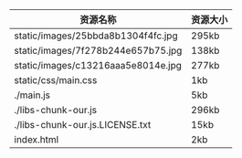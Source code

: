 |资源名称|资源大小|
|----|----|
|static/images/25bbda8b1304f4fc.jpg|295kb|
|static/images/7f278b244e657b75.jpg|138kb|
|static/images/c13216aaa5e8014e.jpg|277kb|
|static/css/main.css|1kb|
|./main.js|5kb|
|./libs-chunk-our.js|296kb|
|./libs-chunk-our.js.LICENSE.txt|15kb|
|index.html|2kb|